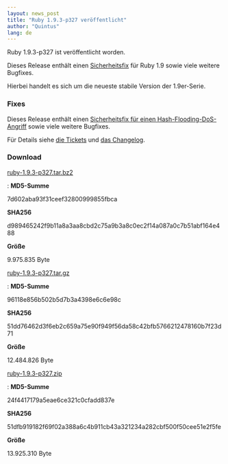 ```yaml
---
layout: news_post
title: "Ruby 1.9.3-p327 veröffentlicht"
author: "Quintus"
lang: de
---
```


Ruby 1.9.3-p327 ist veröffentlicht worden.

Dieses Release enthält einen [Sicherheitsfix][1] für Ruby 1.9 sowie
viele weitere Bugfixes.

Hierbei handelt es sich um die neueste stabile Version der 1.9er-Serie.

### Fixes

Dieses Release enthält einen [Sicherheitsfix für einen
Hash-Flooding-DoS-Angriff][1] sowie viele weitere Bugfixes.

Für Details siehe [die Tickets][2] und [das Changelog][3].

### Download

[ruby-1.9.3-p327.tar.bz2][4]

: **MD5-Summe**

  7d602aba93f31ceef32800999855fbca

  **SHA256**

  d989465242f9b11a8a3aa8cbd2c75a9b3a8c0ec2f14a087a0c7b51abf164e488

  **Größe**

  9\.975.835 Byte

[ruby-1.9.3-p327.tar.gz][5]

: **MD5-Summe**

  96118e856b502b5d7b3a4398e6c6e98c

  **SHA256**

  51dd76462d3f6eb2c659a75e90f949f56da58c42bfb5766212478160b7f23d71

  **Größe**

  12\.484.826 Byte

[ruby-1.9.3-p327.zip][6]

: **MD5-Summe**

  24f4417179a5eae6ce321c0cfadd837e

  **SHA256**

  51dfb919182f69f02a388a6c4b911cb43a321234a282cbf500f50cee51e2f5fe

  **Größe**

  13\.925.310 Byte



[1]: /de/news/2012/11/09/hash-flooding-dos-sicherheitsleck-in-ruby-1-9-cve-2012-5371/ 
[2]: https://bugs.ruby-lang.org/projects/ruby-193/issues?set_filter=1&amp;status_id=5 
[3]: http://svn.ruby-lang.org/repos/ruby/tags/v1_9_3_327/ChangeLog 
[4]: ftp://ftp.ruby-lang.org/pub/ruby/1.9/ruby-1.9.3-p327.tar.bz2 
[5]: ftp://ftp.ruby-lang.org/pub/ruby/1.9/ruby-1.9.3-p327.tar.gz 
[6]: ftp://ftp.ruby-lang.org/pub/ruby/1.9/ruby-1.9.3-p327.zip 
